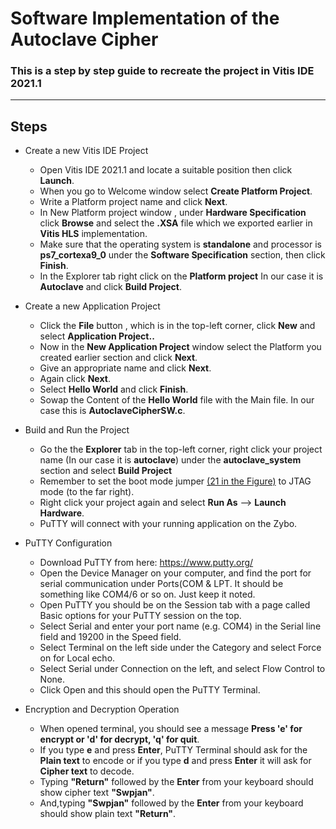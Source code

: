 
# Software Implementation of the Autoclave Cipher
### This is a step by step guide to recreate the project in Vitis IDE 2021.1
---


## Steps

- Create a new Vitis IDE Project

  - Open Vitis IDE 2021.1 and locate a suitable position then click **Launch**.
  - When you go to Welcome window select **Create Platform Project**.
  - Write a Platform project name and click **Next**.
  - In New Platform project window , under **Hardware Specification** click **Browse** and select the **.XSA** file which we exported earlier in **Vitis HLS** implementation.
  - Make sure that the operating system is **standalone** and processor is **ps7_cortexa9_0** under the **Software Specification** section, then click **Finish**.
  - In the Explorer tab right click on the **Platform project** In our case it is **Autoclave** and click **Build Project**.

- Create a new Application Project

  - Click the **File** button , which is in the top-left corner, click **New** and select **Application Project..**
  - Now in the **New Application Project** window select the Platform you created earlier section and click **Next**.
  - Give an appropriate name and click **Next**.
  - Again click **Next**.
  - Select **Hello World** and click **Finish**.
  - Sowap the Content of the **Hello World** file with the Main file. In our case this is **AutoclaveCipherSW.c**.

- Build and Run the Project

  - Go the the **Explorer** tab in the top-left corner, right click your project name (In our case it is **autoclave**) under the **autoclave_system** section and select **Build Project**
  - Remember to set the boot mode jumper [(21 in the Figure)](https://digilent.com/reference/_media/reference/programmable-logic/zybo-z7/zybo-z7-callout.png?cache=) to JTAG mode (to the far right).
  - Right click your project again and select **Run As** --> **Launch Hardware**.
  - PuTTY will connect with your running application on the Zybo.

- PuTTY Configuration

  - Download PuTTY from here: https://www.putty.org/
  - Open the Device Manager on your computer, and find the port for serial communication under Ports(COM & LPT. It should be something like COM4/6 or so on. Just keep it noted.
  - Open PuTTY you should be on the Session tab with a page called Basic options for your PuTTY session on the top.
  - Select Serial and enter your port name (e.g. COM4) in the Serial line field and 19200 in the Speed field.
  - Select Terminal on the left side under the Category and select Force on for Local echo.
  - Select Serial under Connection on the left, and select Flow Control to None.
  - Click Open and this should open the PuTTY Terminal.

- Encryption and Decryption Operation
 
  - When opened terminal, you should see a message **Press 'e' for encrypt or 'd' for decrypt, 'q' for quit**.
  - If you type **e** and press **Enter**, PuTTY Terminal should ask for the **Plain text** to encode or if you type **d** and press **Enter** it will ask for **Cipher text** to decode.
  - Typing **"Return"** followed by the **Enter** from your keyboard should show cipher text **"Swpjan"**.
  - And,typing **"Swpjan"** followed by the **Enter** from your keyboard should show plain text **"Return"**.
  
 
  
  
